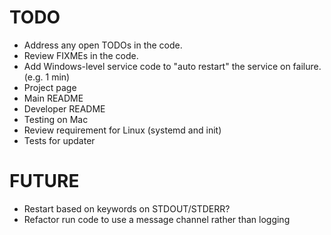 TODO
=========

 * Address any open TODOs in the code.
 * Review FIXMEs in the code.
 * Add Windows-level service code to "auto restart" the service on failure. (e.g. 1 min)
 * Project page
 * Main README
 * Developer README
 * Testing on Mac
 * Review requirement for Linux (systemd and init)
 * Tests for updater

FUTURE
===========

 * Restart based on keywords on STDOUT/STDERR?
 * Refactor run code to use a message channel rather than logging



